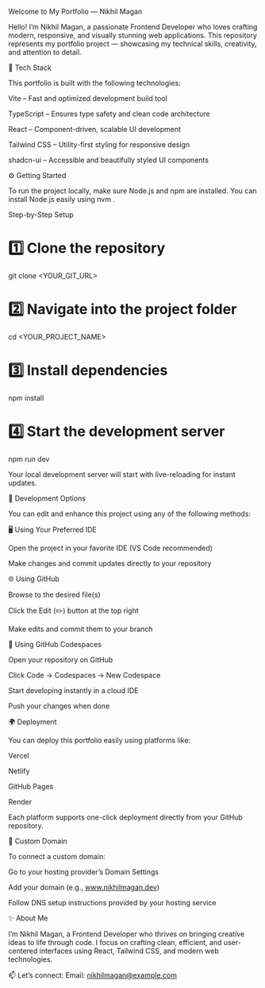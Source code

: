 Welcome to My Portfolio — Nikhil Magan

Hello! I’m Nikhil Magan, a passionate Frontend Developer who loves crafting modern, responsive, and visually stunning web applications.
This repository represents my portfolio project — showcasing my technical skills, creativity, and attention to detail.

🧩 Tech Stack

This portfolio is built with the following technologies:

Vite – Fast and optimized development build tool

TypeScript – Ensures type safety and clean code architecture

React – Component-driven, scalable UI development

Tailwind CSS – Utility-first styling for responsive design

shadcn-ui – Accessible and beautifully styled UI components

⚙️ Getting Started

To run the project locally, make sure Node.js and npm are installed.
You can install Node.js easily using nvm
.

Step-by-Step Setup
# 1️⃣ Clone the repository
git clone <YOUR_GIT_URL>

# 2️⃣ Navigate into the project folder
cd <YOUR_PROJECT_NAME>

# 3️⃣ Install dependencies
npm install

# 4️⃣ Start the development server
npm run dev


Your local development server will start with live-reloading for instant updates.

🧠 Development Options

You can edit and enhance this project using any of the following methods:

🖥️ Using Your Preferred IDE

Open the project in your favorite IDE (VS Code recommended)

Make changes and commit updates directly to your repository

🌐 Using GitHub

Browse to the desired file(s)

Click the Edit (✏️) button at the top right

Make edits and commit them to your branch

🚀 Using GitHub Codespaces

Open your repository on GitHub

Click Code → Codespaces → New Codespace

Start developing instantly in a cloud IDE

Push your changes when done

🌍 Deployment

You can deploy this portfolio easily using platforms like:

Vercel

Netlify

GitHub Pages

Render

Each platform supports one-click deployment directly from your GitHub repository.

🔗 Custom Domain

To connect a custom domain:

Go to your hosting provider’s Domain Settings

Add your domain (e.g., www.nikhilmagan.dev)

Follow DNS setup instructions provided by your hosting service

✨ About Me

I’m Nikhil Magan, a Frontend Developer who thrives on bringing creative ideas to life through code.
I focus on crafting clean, efficient, and user-centered interfaces using React, Tailwind CSS, and modern web technologies.

📫 Let’s connect:
Email: nikhilmagan@example.com
 
